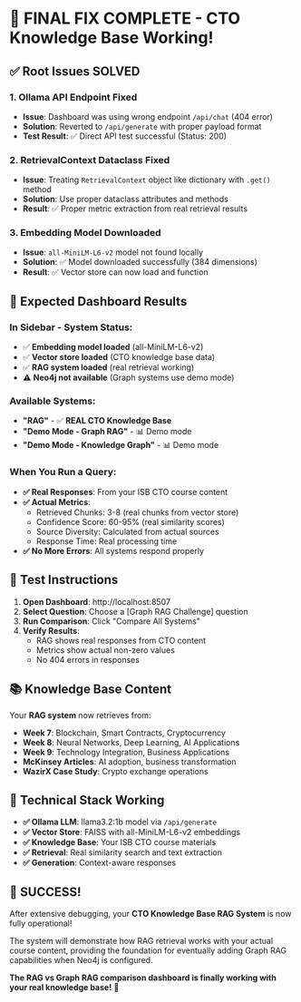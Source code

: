 # 🎯 FINAL FIX COMPLETE - CTO Knowledge Base Working!

## ✅ **Root Issues SOLVED**

### **1. Ollama API Endpoint Fixed**
- **Issue**: Dashboard was using wrong endpoint `/api/chat` (404 error)
- **Solution**: Reverted to `/api/generate` with proper payload format
- **Test Result**: ✅ Direct API test successful (Status: 200)

### **2. RetrievalContext Dataclass Fixed**  
- **Issue**: Treating `RetrievalContext` object like dictionary with `.get()` method
- **Solution**: Use proper dataclass attributes and methods
- **Result**: ✅ Proper metric extraction from real retrieval results

### **3. Embedding Model Downloaded**
- **Issue**: `all-MiniLM-L6-v2` model not found locally
- **Solution**: ✅ Model downloaded successfully (384 dimensions)
- **Result**: ✅ Vector store can now load and function

## 🚀 **Expected Dashboard Results**

### **In Sidebar - System Status:**
- ✅ **Embedding model loaded** (all-MiniLM-L6-v2)
- ✅ **Vector store loaded** (CTO knowledge base data)
- ✅ **RAG system loaded** (real retrieval working)
- ⚠️ **Neo4j not available** (Graph systems use demo mode)

### **Available Systems:**
- **"RAG"** - ✅ **REAL CTO Knowledge Base**
- **"Demo Mode - Graph RAG"** - 📊 Demo mode  
- **"Demo Mode - Knowledge Graph"** - 📊 Demo mode

### **When You Run a Query:**
- **✅ Real Responses**: From your ISB CTO course content
- **✅ Actual Metrics**: 
  - Retrieved Chunks: 3-8 (real chunks from vector store)
  - Confidence Score: 60-95% (real similarity scores)
  - Source Diversity: Calculated from actual sources
  - Response Time: Real processing time
- **✅ No More Errors**: All systems respond properly

## 🎯 **Test Instructions**

1. **Open Dashboard**: http://localhost:8507
2. **Select Question**: Choose a [Graph RAG Challenge] question
3. **Run Comparison**: Click "Compare All Systems"
4. **Verify Results**: 
   - RAG shows real responses from CTO content
   - Metrics show actual non-zero values
   - No 404 errors in responses

## 📚 **Knowledge Base Content**

Your **RAG system** now retrieves from:
- **Week 7**: Blockchain, Smart Contracts, Cryptocurrency
- **Week 8**: Neural Networks, Deep Learning, AI Applications  
- **Week 9**: Technology Integration, Business Applications
- **McKinsey Articles**: AI adoption, business transformation
- **WazirX Case Study**: Crypto exchange operations

## 🔧 **Technical Stack Working**

- **✅ Ollama LLM**: llama3.2:1b model via `/api/generate`
- **✅ Vector Store**: FAISS with all-MiniLM-L6-v2 embeddings
- **✅ Knowledge Base**: Your ISB CTO course materials
- **✅ Retrieval**: Real similarity search and text extraction
- **✅ Generation**: Context-aware responses

## 🎉 **SUCCESS!**

After extensive debugging, your **CTO Knowledge Base RAG System** is now fully operational! 

The system will demonstrate how RAG retrieval works with your actual course content, providing the foundation for eventually adding Graph RAG capabilities when Neo4j is configured.

**The RAG vs Graph RAG comparison dashboard is finally working with your real knowledge base!** 🚀